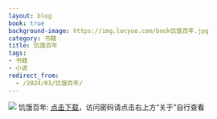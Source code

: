 ```yaml
---
layout: blog
book: true
background-image: https://img.locyoo.com/book饥饿百年.jpg
category: 书籍
title: 饥饿百年
tags:
- 书籍
- 小说
redirect_from:
  - /2024/03/饥饿百年/
---
```

![](https://img.locyoo.com/book饥饿百年.jpg)
饥饿百年: <a name = "ref1" href="https://url18.ctfile.com/f/50983618-1347923599-081ddd?p=3619">点击下载</a>，访问密码请点击右上方“关于”自行查看